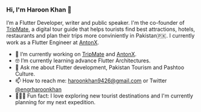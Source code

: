<!-- <img align="right" src="https://github.com/kmt901/kmt901/blob/master/kaya_illustration.PNG" alt="Illustration of Kaya speaking at a conference with coding bubbles in background" width=350px height=465px/> -->

### Hi, I'm Haroon Khan 👋

I’m a Flutter Developer, writer and public speaker. I'm the co-founder of [TripMate](https://tripmate.pk), a digital tour guide  that helps tourists find best attractions, hotels, restaurants and plan their trips more conviniently in Pakistan🇵🇰. I currently work as a Flutter Engineer at [AntonX](https://web.facebook.com/MyAntonX/).

- 📱  I’m currently working on [TripMate](https://tripmate.pk) and [AntonX](https://web.facebook.com/MyAntonX/).
- 🤓  I’m currently learning advance Flutter Architectures.
- 💬  Ask me about Flutter development, Pakistan Tourism and Pashtoo Culture.
- 📫  How to reach me: haroonkhan9426@gmail.com or Twitter [@engrharoonkhan](twitter.com/engrharoonkhan)
- 🚴🏽‍♀️  Fun fact: I love exploring new tourist destinations and I'm currently planning for my next expedition.
